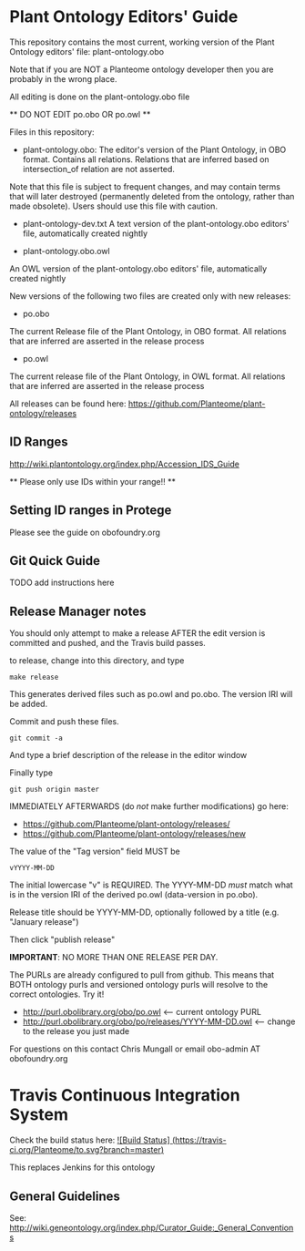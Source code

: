 # Plant Ontology Editors' Guide

This repository contains the most current, working version of the Plant Ontology editors' file: plant-ontology.obo

Note that if you are NOT a Planteome ontology developer then you are probably in the wrong place.

All editing is done on the plant-ontology.obo file 

** DO NOT EDIT po.obo OR po.owl **

Files in this repository:

* plant-ontology.obo: 
The editor's version of the Plant Ontology, in OBO format. Contains all relations. Relations that are inferred based on intersection_of relation are not asserted. 

Note that this file is subject to frequent changes, and may contain terms that will later destroyed (permanently deleted from the ontology, rather than made obsolete). Users should use this file with caution. 

* plant-ontology-dev.txt
A text version of the plant-ontology.obo editors' file, automatically created nightly

* plant-ontology.obo.owl

An OWL version of the plant-ontology.obo editors' file, automatically created nightly

New versions of the following two files are created only with new releases:

* po.obo

The current Release file of the Plant Ontology, in OBO format.  All relations that are inferred are asserted in the release process

* po.owl

The current release file of the Plant Ontology, in OWL format. All relations that are inferred are asserted in the release process

All releases can be found here:   https://github.com/Planteome/plant-ontology/releases 	

## ID Ranges

http://wiki.plantontology.org/index.php/Accession_IDS_Guide

** Please only use IDs within your range!! **

## Setting ID ranges in Protege

Please see the guide on obofoundry.org
 
## Git Quick Guide

TODO add instructions here

## Release Manager notes

You should only attempt to make a release AFTER the edit version is
committed and pushed, and the Travis build passes.

to release, change into this directory, and type

    make release

This generates derived files such as po.owl and po.obo. The version IRI
will be added.

Commit and push these files.

    git commit -a

And type a brief description of the release in the editor window

Finally type

    git push origin master

IMMEDIATELY AFTERWARDS (do *not* make further modifications) go here:

 * https://github.com/Planteome/plant-ontology/releases/
 * https://github.com/Planteome/plant-ontology/releases/new

The value of the "Tag version" field MUST be

    vYYYY-MM-DD

The initial lowercase "v" is REQUIRED. The YYYY-MM-DD *must* match
what is in the version IRI of the derived po.owl (data-version in
po.obo).

Release title should be YYYY-MM-DD, optionally followed by a title (e.g. "January release")

Then click "publish release"

__IMPORTANT__: NO MORE THAN ONE RELEASE PER DAY.

The PURLs are already configured to pull from github. This means that
BOTH ontology purls and versioned ontology purls will resolve to the
correct ontologies. Try it!

 * http://purl.obolibrary.org/obo/po.owl <-- current ontology PURL
 * http://purl.obolibrary.org/obo/po/releases/YYYY-MM-DD.owl <-- change to the release you just made

For questions on this contact Chris Mungall or email obo-admin AT obofoundry.org

# Travis Continuous Integration System

Check the build status here: [![Build Status] 
(https://travis-ci.org/Planteome/to.svg?branch=master)](https://travis-ci.org/Planteome/plant-ontology)

This replaces Jenkins for this ontology

## General Guidelines

See:
http://wiki.geneontology.org/index.php/Curator_Guide:_General_Conventions



